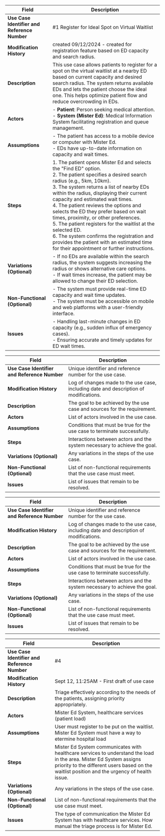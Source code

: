 | **Field**                                   | **Description**                                                                                          |
|---------------------------------------------|----------------------------------------------------------------------------------------------------------|
| **Use Case Identifier and Reference Number**|  #1 Register for Ideal Spot on Virtual Waitlist                                                 |
| **Modification History**                   |  created 09/12/2024 - created for registration feature based on ED capacity and search radius.                |
| **Description**                            | This use case allows patients to register for a spot on the virtual waitlist at a nearby ED based on current capacity and desired search radius. The system returns available EDs and lets the patient choose the ideal one. This helps optimize patient flow and reduce overcrowding in EDs.                                  |
| **Actors**                                  | - **Patient**: Person seeking medical attention.<br> - **System (Mister Ed)**: Medical Information System facilitating registration and queue management.                                                                |
| **Assumptions**                             | - The patient has access to a mobile device or computer with Mister Ed.<br> - EDs have up-to-date information on capacity and wait times.                                  |
| **Steps**                                   | 1. The patient opens Mister Ed and selects the "Find ED" option.<br> 2. The patient specifies a desired search radius (e.g., 5km, 10km).<br> 3. The system returns a list of nearby EDs within the radius, displaying their current capacity and estimated wait times.<br> 4. The patient reviews the options and selects the ED they prefer based on wait times, proximity, or other preferences.<br> 5. The patient registers for the waitlist at the selected ED.<br> 6. The system confirms the registration and provides the patient with an estimated time for their appointment or further instructions.                                  |
| **Variations (Optional)**                  | - If no EDs are available within the search radius, the system suggests increasing the radius or shows alternative care options.<br> - If wait times increase, the patient may be allowed to change their ED selection.                                                               |
| **Non-Functional (Optional)**              | - The system must provide real-time ED capacity and wait time updates.<br> - The system must be accessible on mobile and web platforms with a user-friendly interface.                                           |
| **Issues**                                 | - Handling last-minute changes in ED capacity (e.g., sudden influx of emergency cases).<br> - Ensuring accurate and timely updates for ED wait times.

| **Field**                                   | **Description**                                                                                          |
|---------------------------------------------|----------------------------------------------------------------------------------------------------------|
| **Use Case Identifier and Reference Number**| Unique identifier and reference number for the use case.                                                 |
| **Modification History**                   | Log of changes made to the use case, including date and description of modifications.                    |
| **Description**                            | The goal to be achieved by the use case and sources for the requirement.                                  |
| **Actors**                                  | List of actors involved in the use case.                                                                  |
| **Assumptions**                             | Conditions that must be true for the use case to terminate successfully.                                  |
| **Steps**                                   | Interactions between actors and the system necessary to achieve the goal.                                  |
| **Variations (Optional)**                  | Any variations in the steps of the use case.                                                               |
| **Non-Functional (Optional)**              | List of non-functional requirements that the use case must meet.                                           |
| **Issues**                                 | List of issues that remain to be resolved.  

| **Field**                                   | **Description**                                                                                          |
|---------------------------------------------|----------------------------------------------------------------------------------------------------------|
| **Use Case Identifier and Reference Number**| Unique identifier and reference number for the use case.                                                 |
| **Modification History**                   | Log of changes made to the use case, including date and description of modifications.                    |
| **Description**                            | The goal to be achieved by the use case and sources for the requirement.                                  |
| **Actors**                                  | List of actors involved in the use case.                                                                  |
| **Assumptions**                             | Conditions that must be true for the use case to terminate successfully.                                  |
| **Steps**                                   | Interactions between actors and the system necessary to achieve the goal.                                  |
| **Variations (Optional)**                  | Any variations in the steps of the use case.                                                               |
| **Non-Functional (Optional)**              | List of non-functional requirements that the use case must meet.                                           |
| **Issues**                                 | List of issues that remain to be resolved.  

| **Field**                                   | **Description**                                                                                          |
|---------------------------------------------|----------------------------------------------------------------------------------------------------------|
| **Use Case Identifier and Reference Number**| #4                                                 |
| **Modification History**                   | Sept 12, 11:25AM - First draft of use case                   |
| **Description**                            | Triage effectively according to the needs of the patients, assigning priority appropriately.                                  |
| **Actors**                                  | Mister Ed System, healthcare services (patient load)                                                                 |
| **Assumptions**                             | User must register to be put on the waitlist. Mister Ed System must have a way to etermine hospital load                                   |
| **Steps**                                   | Mister Ed System communicates with healthcare services to understand the load in the area. Mister Ed System assigns priority to the different users based on the waitlist position and the urgency of health issue.                                   |
| **Variations (Optional)**                  | Any variations in the steps of the use case.                                                               |
| **Non-Functional (Optional)**              | List of non-functional requirements that the use case must meet.                                           |
| **Issues**                                 | The type of communication the Mister Ed System has with healthcare services. How manual the triage process is for Mister Ed.  |
